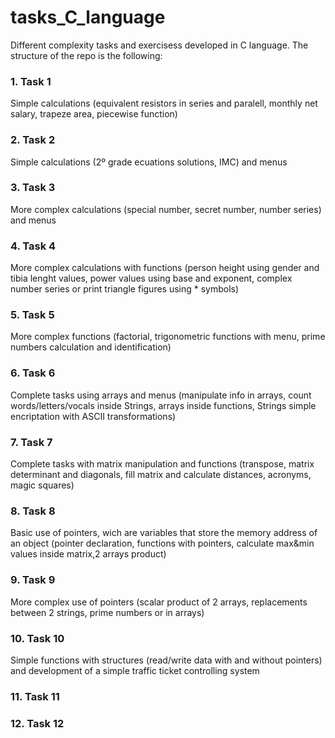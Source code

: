 # tasks_C_language

Different complexity tasks and exercisess developed in C language. The structure of the repo is the following:

### 1. Task 1
Simple calculations (equivalent resistors in series and paralell, monthly net salary, trapeze area, piecewise function) 

### 2. Task 2
Simple calculations (2º grade ecuations solutions, IMC) and menus

### 3. Task 3
More complex calculations (special number, secret number, number series) and menus

### 4. Task 4
More complex calculations with functions (person height using gender and tibia lenght values, power values using base and exponent, complex number series or print triangle figures using * symbols)

### 5. Task 5
More complex functions (factorial, trigonometric functions with menu, prime numbers calculation and identification)

### 6. Task 6
Complete tasks using arrays and menus (manipulate info in arrays, count words/letters/vocals inside Strings, arrays inside functions, Strings simple encriptation with ASCII transformations)

### 7. Task 7
Complete tasks with matrix manipulation and functions (transpose, matrix determinant and diagonals, fill matrix and calculate distances, acronyms, magic squares)

### 8. Task 8
Basic use of pointers, wich are variables that store the memory address of an object (pointer declaration, functions with pointers, calculate max&min values inside matrix,2 arrays product)

### 9. Task 9
More complex use of pointers (scalar product of 2 arrays, replacements between 2 strings, prime numbers or in arrays)

### 10. Task 10
Simple functions with structures (read/write data with and without pointers) and development of a simple traffic ticket controlling system

### 11. Task 11

### 12. Task 12


